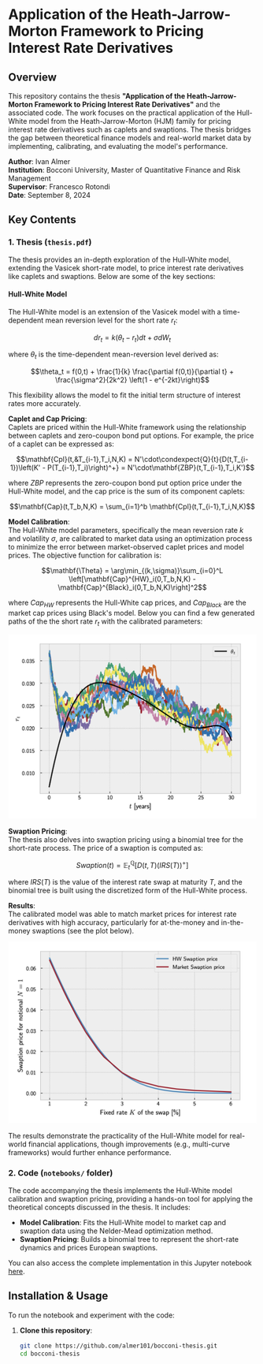 # Application of the Heath-Jarrow-Morton Framework to Pricing Interest Rate Derivatives

## Overview

This repository contains the thesis **"Application of the Heath-Jarrow-Morton Framework to Pricing Interest Rate Derivatives"** and the associated code. The work focuses on the practical application of the Hull-White model from the Heath-Jarrow-Morton (HJM) family for pricing interest rate derivatives such as caplets and swaptions. The thesis bridges the gap between theoretical finance models and real-world market data by implementing, calibrating, and evaluating the model's performance.

**Author**: Ivan Almer  
**Institution**: Bocconi University, Master of Quantitative Finance and Risk Management  
**Supervisor**: Francesco Rotondi  
**Date**: September 8, 2024

## Key Contents

### 1. **Thesis** (`thesis.pdf`)

The thesis provides an in-depth exploration of the Hull-White model, extending the Vasicek short-rate model, to price interest rate derivatives like caplets and swaptions. Below are some of the key sections:

#### **Hull-White Model** 
The Hull-White model is an extension of the Vasicek model with a time-dependent mean reversion level for the short rate $r_t$:

$$dr_t = k(\theta_t - r_t)dt + \sigma dW_t$$

where $\theta_t$ is the time-dependent mean-reversion level derived as:

$$\theta_t = f(0,t) + \frac{1}{k} \frac{\partial f(0,t)}{\partial t} + \frac{\sigma^2}{2k^2} \left(1 - e^{-2kt}\right)$$

This flexibility allows the model to fit the initial term structure of interest rates more accurately.

**Caplet and Cap Pricing**:  
Caplets are priced within the Hull-White framework using the relationship between caplets and zero-coupon bond put options. For example, the price of a caplet can be expressed as:

$$\mathbf{Cpl}(t,&T_{i-1},T_i,N,K) = N'\cdot\condexpect{Q}{t}{D(t,T_{i-1})\left(K' - P(T_{i-1},T_i)\right)^+} = N'\cdot\mathbf{ZBP}(t,T_{i-1},T_i,K')$$

where $ZBP$ represents the zero-coupon bond put option price under the Hull-White model, and the cap price is the sum of its component caplets:

$$\mathbf{Cap}(t,T_b,N,K) = \sum_{i=1}^b \mathbf{Cpl}(t,T_{i-1},T_i,N,K)$$

**Model Calibration**:  
The Hull-White model parameters, specifically the mean reversion rate $k$ and volatility $\sigma$, are calibrated to market data using an optimization process to minimize the error between market-observed caplet prices and model prices. The objective function for calibration is:

$$\mathbf{\Theta} = \arg\min_{(k,\sigma)}\sum_{i=0}^L \left[\mathbf{Cap}^{HW}_i(0,T_b,N,K) - \mathbf{Cap}^{Black}_i(0,T_b,N,K)\right]^2$$

where $Cap_{HW}$ represents the Hull-White cap prices, and $Cap_{Black}$ are the market cap prices using Black's model. Below you can find a few generated paths of the the short rate $r_t$ with the calibrated parameters:

![Paths](imgs/paths.png)

**Swaption Pricing**:  
The thesis also delves into swaption pricing using a binomial tree for the short-rate process. The price of a swaption is computed as:

$$Swaption(t) = \mathbb{E}_t^\mathbb{Q} \left[ D(t,T) (IRS(T))^+ \right]$$

where $IRS(T)$ is the value of the interest rate swap at maturity $T$, and the binomial tree is built using the discretized form of the Hull-White process.

**Results**:  
The calibrated model was able to match market prices for interest rate derivatives with high accuracy, particularly for at-the-money and in-the-money swaptions (see the plot below).

![Swaption prices](imgs/swaption_prices.png) 

The results demonstrate the practicality of the Hull-White model for real-world financial applications, though improvements (e.g., multi-curve frameworks) would further enhance performance.

### 2. **Code** (`notebooks/` folder)

The code accompanying the thesis implements the Hull-White model calibration and swaption pricing, providing a hands-on tool for applying the theoretical concepts discussed in the thesis. It includes:

- **Model Calibration**: Fits the Hull-White model to market cap and swaption data using the Nelder-Mead optimization method.
- **Swaption Pricing**: Builds a binomial tree to represent the short-rate dynamics and prices European swaptions.

You can also access the complete implementation in this Jupyter notebook [here](https://colab.research.google.com/drive/1M-CqLrTAJJ4lelp9nTbWoAhFJPNjVU6T).

## Installation & Usage

To run the notebook and experiment with the code:

1. **Clone this repository**:
   ```bash
   git clone https://github.com/almer101/bocconi-thesis.git
   cd bocconi-thesis
